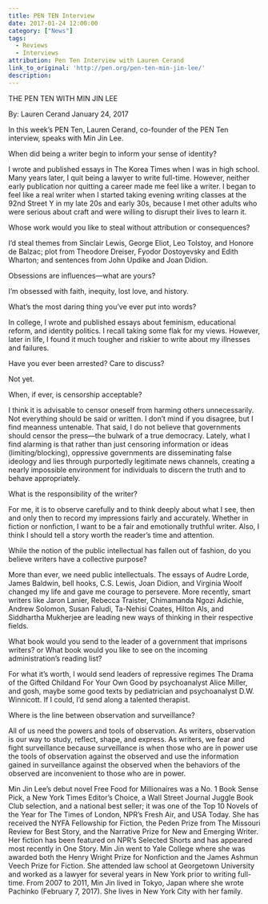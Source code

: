 ```yaml
---
title: PEN TEN Interview
date: 2017-01-24 12:00:00
category: ["News"]
tags:
  - Reviews
  - Interviews
attribution: Pen Ten Interview with Lauren Cerand
link_to_original: 'http://pen.org/pen-ten-min-jin-lee/'
description:
---
```



THE PEN TEN WITH MIN JIN LEE

By: Lauren Cerand January 24, 2017

In this week’s PEN Ten, Lauren Cerand, co-founder of the PEN Ten interview, speaks with Min Jin Lee.

When did being a writer begin to inform your sense of identity?

I wrote and published essays in The Korea Times when I was in high school. Many years later, I quit being a lawyer to write full-time. However, neither early publication nor quitting a career made me feel like a writer. I began to feel like a real writer when I started taking evening writing classes at the 92nd Street Y in my late 20s and early 30s, because I met other adults who were serious about craft and were willing to disrupt their lives to learn it.

Whose work would you like to steal without attribution or consequences?

I’d steal themes from Sinclair Lewis, George Eliot, Leo Tolstoy, and Honore de Balzac; plot from Theodore Dreiser, Fyodor Dostoyevsky and Edith Wharton; and sentences from John Updike and Joan Didion.

Obsessions are influences—what are yours?

I’m obsessed with faith, inequity, lost love, and history.

What’s the most daring thing you’ve ever put into words?

In college, I wrote and published essays about feminism, educational reform, and identity politics. I recall taking some flak for my views. However, later in life, I found it much tougher and riskier to write about my illnesses and failures.

Have you ever been arrested? Care to discuss?

Not yet.

When, if ever, is censorship acceptable?

I think it is advisable to censor oneself from harming others unnecessarily. Not everything should be said or written. I don’t mind if you disagree, but I find meanness untenable. That said, I do not believe that governments should censor the press—the bulwark of a true democracy. Lately, what I find alarming is that rather than just censoring information or ideas (limiting/blocking), oppressive governments are disseminating false ideology and lies through purportedly legitimate news channels, creating a nearly impossible environment for individuals to discern the truth and to behave appropriately.

What is the responsibility of the writer?

For me, it is to observe carefully and to think deeply about what I see, then and only then to record my impressions fairly and accurately. Whether in fiction or nonfiction, I want to be a fair and emotionally truthful writer. Also, I think I should tell a story worth the reader’s time and attention.

While the notion of the public intellectual has fallen out of fashion, do you believe writers have a collective purpose?

More than ever, we need public intellectuals. The essays of Audre Lorde, James Baldwin, bell hooks, C.S. Lewis, Joan Didion, and Virginia Woolf changed my life and gave me courage to persevere. More recently, smart writers like Jaron Lanier, Rebecca Traister, Chimamanda Ngozi Adichie, Andrew Solomon, Susan Faludi, Ta-Nehisi Coates, Hilton Als, and Siddhartha Mukherjee are leading new ways of thinking in their respective fields.

What book would you send to the leader of a government that imprisons writers? or What book would you like to see on the incoming administration’s reading list?

For what it’s worth, I would send leaders of repressive regimes The Drama of the Gifted Childand For Your Own Good by psychoanalyst Alice Miller, and gosh, maybe some good texts by pediatrician and psychoanalyst D.W. Winnicott. If I could, I’d send along a talented therapist.

Where is the line between observation and surveillance?

All of us need the powers and tools of observation. As writers, observation is our way to study, reflect, shape, and express. As writers, we fear and fight surveillance because surveillance is when those who are in power use the tools of observation against the observed and use the information gained in surveillance against the observed when the behaviors of the observed are inconvenient to those who are in power.

Min Jin Lee’s debut novel Free Food for Millionaires was a No. 1 Book Sense Pick, a New York Times Editor’s Choice, a Wall Street Journal Juggle Book Club selection, and a national best seller; it was one of the Top 10 Novels of the Year for The Times of London, NPR’s Fresh Air, and USA Today. She has received the NYFA Fellowship for Fiction, the Peden Prize from The Missouri Review for Best Story, and the Narrative Prize for New and Emerging Writer. Her fiction has been featured on NPR’s Selected Shorts and has appeared most recently in One Story. Min Jin went to Yale College where she was awarded both the Henry Wright Prize for Nonfiction and the James Ashmun Veech Prize for Fiction. She attended law school at Georgetown University and worked as a lawyer for several years in New York prior to writing full-time. From 2007 to 2011, Min Jin lived in Tokyo, Japan where she wrote Pachinko (February 7, 2017). She lives in New York City with her family.
